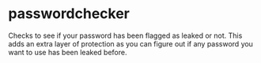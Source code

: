 # passwordchecker
Checks to see if your password has been flagged as leaked or not. This adds an extra layer of protection as you can figure out if any password you want to use has been leaked before.
